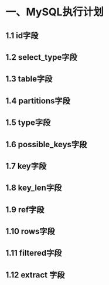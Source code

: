 # 一、MySQL执行计划

## 1.1 id字段

## 1.2 select_type字段

## 1.3 table字段

## 1.4 partitions字段

## 1.5 type字段

## 1.6 possible_keys字段

## 1.7 key字段

## 1.8 key_len字段

## 1.9 ref字段

## 1.10 rows字段

## 1.11 filtered字段

## 1.12 extract 字段